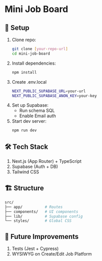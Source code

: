 # Mini Job Board

## 🚀 Setup
1. Clone repo:
   ```bash
   git clone [your-repo-url]
   cd mini-job-board
   ```
2. Install dependencies:
    ```bash
   npm install
   ```
3. Create .env.local
    ```bash
   NEXT_PUBLIC_SUPABASE_URL=your-url
   NEXT_PUBLIC_SUPABASE_ANON_KEY=your-key  
   ```
4. Set up Supabase:
   - Run schema SQL
   - Enable Email auth
5. Start dev server:
    ```bash
   npm run dev
   ```

## 🛠 Tech Stack
1. Next.js (App Router) + TypeScript
2. Supabase (Auth + DB)
3. Tailwind CSS
   
## 🏗 Structure
```bash
src/
├── app/          # Routes
├── components/   # UI components
├── lib/          # Supabase config
└── styles/       # Global CSS
```

## 🔧 Future Improvements
1. Tests (Jest + Cypress)
2. WYSIWYG on Create/Edit Job Platform